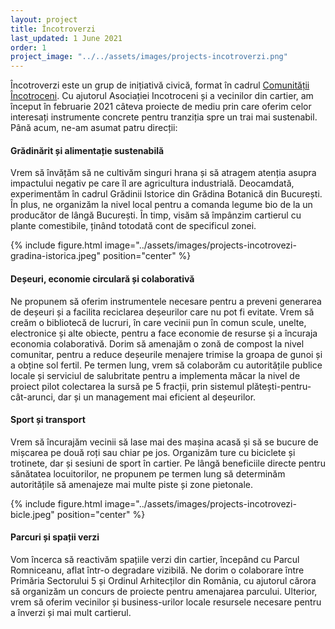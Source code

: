 ```yaml
---
layout: project
title: Încotroverzi
last_updated: 1 June 2021
order: 1
project_image: "../../assets/images/projects-incotroverzi.png"
---
```


Încotroverzi este un grup de inițiativă civică, format în cadrul [Comunității Încotroceni](https://www.facebook.com/groups/390327154644323). Cu ajutorul Asociației Incotroceni și a vecinilor din cartier, am început în februarie 2021 câteva proiecte de mediu prin care oferim celor  interesați instrumente concrete pentru tranziția spre un trai mai sustenabil. Până acum, ne-am asumat patru direcții:

#### Grădinărit și alimentație sustenabilă

Vrem să învățăm să ne cultivăm singuri hrana și să atragem atenția asupra impactului negativ pe care îl are agricultura industrială. Deocamdată, experimentăm în cadrul Grădinii Istorice din Grădina Botanică din București. În plus, ne organizăm la nivel local pentru a comanda legume bio de la un producător de lângă București. În timp, visăm să împânzim cartierul cu plante comestibile, ținând totodată cont de specificul zonei.

{% include figure.html image="../assets/images/projects-incotrovezi-gradina-istorica.jpeg" position="center" %}

#### Deșeuri, economie circulară și colaborativă

Ne propunem să oferim instrumentele necesare pentru a preveni generarea de deșeuri și a facilita reciclarea deșeurilor care nu pot fi evitate. Vrem să creăm o bibliotecă de lucruri, în care vecinii pun în comun scule, unelte, electronice și alte obiecte, pentru a face economie de  resurse și a încuraja economia colaborativă. Dorim să amenajăm o zonă de compost la nivel comunitar, pentru a reduce deșeurile menajere trimise la groapa de gunoi și a obține sol fertil. Pe termen lung, vrem să colaborăm cu autoritățile publice locale și serviciul de salubritate pentru a implementa măcar la nivel de proiect pilot colectarea la sursă pe 5 fracții, prin sistemul plătești-pentru-cât-arunci, dar și un management mai eficient al deșeurilor.

#### Sport și transport

Vrem să încurajăm vecinii să lase mai des mașina acasă și să se bucure de mișcarea pe două roți sau chiar pe jos. Organizăm ture cu biciclete și trotinete, dar și sesiuni de sport în cartier. Pe lângă beneficiile directe pentru sănătatea locuitorilor, ne propunem pe termen lung să determinăm autoritățile să amenajeze mai multe piste și zone pietonale.

{% include figure.html image="../assets/images/projects-incotrovezi-bicle.jpeg" position="center" %}

#### Parcuri și spații verzi

Vom încerca să reactivăm spațiile verzi din cartier, începând cu Parcul Romniceanu, aflat într-o degradare vizibilă. Ne dorim o colaborare între Primăria Sectorului 5 și Ordinul Arhitecților din România, cu ajutorul cărora să organizăm un concurs de proiecte pentru amenajarea  parcului. Ulterior, vrem să oferim vecinilor și business-urilor locale resursele necesare pentru a înverzi și
mai mult cartierul.

